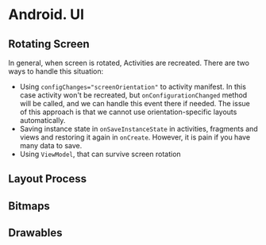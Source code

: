 # Android. UI

## Rotating Screen

In general, when screen is rotated, Activities are recreated. There are two ways to handle this situation:

* Using `configChanges="screenOrientation"` to activity manifest. In this case activity won't be recreated, but `onConfigurationChanged` method will be called, and we can handle this event there if needed. The issue of this approach is that we cannot use orientation-specific layouts automatically.
* Saving instance state in `onSaveInstanceState` in activities, fragments and views and restoring it again in `onCreate`. However, it is pain if you have many data to save.
* Using `ViewModel`, that can survive screen rotation

## Layout Process

## Bitmaps

## Drawables